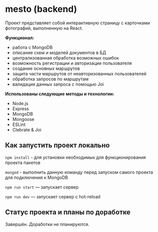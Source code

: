 # mesto (backend)

Проект представляет собой интерактивную страницу с карточками фотографий, выполненную на React.

**Функционал:** 
- работа с MongoDB
- описание схем и моделей документов в БД
- централизованная обработка возможных ошибок
- возможность регистрации и авторизации пользователя
- создание основных маршрутов
- защита части маршрутов от неавторизованных пользователей
- обработка запросов по маршрутам
- валидация данных запроса с помощью Joi

**Использованы следующие методы и технологии:**
- Node.js
- Express
- MongoDB
- Mongoose
- ESLint
- Clebrate & Joi
  
## Как запустить проект локально

`npm install` - для установки необходимых для функционирования проекта пакетов

`mongod` - выполнить данную команду перед запуском самого проекта для подключения к MongoDB

`npm run start` — запускает сервер

`npm run dev` — запускает сервер с hot-reload

## Статус проекта и планы по доработке
Завершён. Доработки не планируются.
